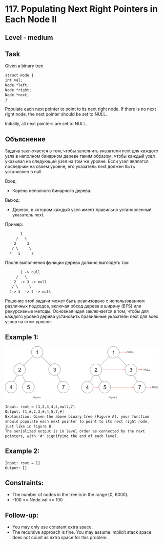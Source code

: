 # 117. Populating Next Right Pointers in Each Node II


## Level - medium


## Task
Given a binary tree
````
struct Node {
int val;
Node *left;
Node *right;
Node *next;
}
````

Populate each next pointer to point to its next right node. 
If there is no next right node, the next pointer should be set to NULL.

Initially, all next pointers are set to NULL.


## Объяснение
Задача заключается в том, чтобы заполнить указатели next для каждого узла в неполном бинарном дереве таким образом, 
чтобы каждый узел указывал на следующий узел на том же уровне. Если узел является последним на своем уровне, 
его указатель next должен быть установлен в null.

Вход:
- Корень неполного бинарного дерева.

Выход:
- Дерево, в котором каждый узел имеет правильно установленный указатель next.

Пример:
````
       1
     /   \
    2     3
   / \     \
  4   5     7
````

После выполнения функции дерево должно выглядеть так:
````
       1 -> null
     /   \
    2  -> 3 -> null
   / \     \
  4-> 5  -> 7 -> null
````

Решение этой задачи может быть реализовано с использованием различных подходов, включая обход дерева в ширину (BFS) или рекурсивные методы. 
Основная идея заключается в том, чтобы для каждого уровня дерева установить правильные указатели next для всех узлов на этом уровне.


## Example 1:
![img.png](img.png)
````
Input: root = [1,2,3,4,5,null,7]
Output: [1,#,2,3,#,4,5,7,#]
Explanation: Given the above binary tree (Figure A), your function should populate each next pointer to point to its next right node, just like in Figure B. 
The serialized output is in level order as connected by the next pointers, with '#' signifying the end of each level.
````


## Example 2:
````
Input: root = []
Output: []
````


## Constraints:
- The number of nodes in the tree is in the range [0, 6000].
- -100 <= Node.val <= 100


## Follow-up:
- You may only use constant extra space.
- The recursive approach is fine. You may assume implicit stack space does not count as extra space for this problem.